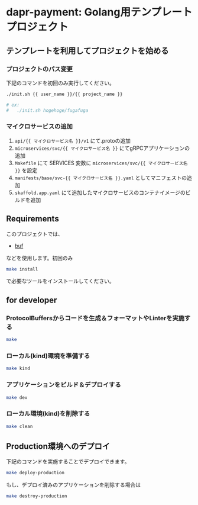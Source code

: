 # dapr-payment: Golang用テンプレートプロジェクト

## テンプレートを利用してプロジェクトを始める
### プロジェクトのパス変更

下記のコマンドを初回のみ実行してください。

```bash
./init.sh {{ user_name }}/{{ project_name }}

# ex:
#   ./init.sh hogehoge/fugafuga
```

### マイクロサービスの追加

1. `api/{{ マイクロサービス名 }}/v1` にて.protoの追加
1. `microservices/svc/{{ マイクロサービス名 }}` にてgRPCアプリケーションの追加
1. `Makefile` にて SERVICES 変数に `microservices/svc/{{ マイクロサービス名 }}` を設定
1. `manifests/base/svc-{{ マイクロサービス名 }}.yaml` としてマニフェストの追加
1. `skaffold.app.yaml` にて追加したマイクロサービスのコンテナイメージのビルドを追加

## Requirements

このプロジェクトでは、

- [buf](https://docs.buf.build/)

などを使用します。初回のみ

```bash
make install
```

で必要なツールをインストールしてください。

## for developer
### ProtocolBuffersからコードを生成＆フォーマットやLinterを実施する

```bash
make
```

### ローカル(kind)環境を準備する

```bash
make kind
```

### アプリケーションをビルド＆デプロイする

```bash
make dev
```

### ローカル環境(kind)を削除する

```bash
make clean
```

## Production環境へのデプロイ

下記のコマンドを実施することでデプロイできます。

```bash
make deploy-production
```

もし、デプロイ済みのアプリケーションを削除する場合は

```bash
make destroy-production
```
